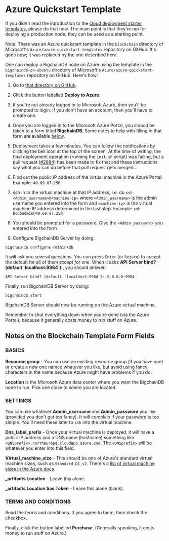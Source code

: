 # Azure Quickstart Template

If you didn't read the introduction to the [cloud deployment starter templates](index.html), please do that now. The main point is that they're not for deploying a production node; they can be used as a starting point.

Note: There was an Azure quickstart template in the `blockchain` directory of Microsoft's `Azure/azure-quickstart-templates` repository on GitHub. It's gone now; it was replaced by the one described here.

One can deploy a BigchainDB node on Azure using the template in the `bigchaindb-on-ubuntu` directory of Microsoft's `Azure/azure-quickstart-templates` repository on GitHub. Here's how:

1. Go to [that directory on GitHub](https://github.com/Azure/azure-quickstart-templates/tree/master/bigchaindb-on-ubuntu).

1. Click the button labelled **Deploy to Azure**.

1. If you're not already logged in to Microsoft Azure, then you'll be prompted to login. If you don't have an account, then you'll have to create one.

1. Once you are logged in to the Microsoft Azure Portal, you should be taken to a form titled **BigchainDB**. Some notes to help with filling in that form are available [below](azure-quickstart-template.html#notes-on-the-blockchain-template-form-fields).

1. Deployment takes a few minutes. You can follow the notifications by clicking the bell icon at the top of the screen. At the time of writing, the final deployment operation (running the `init.sh` script) was failing, but a pull request ([#2884](https://github.com/Azure/azure-quickstart-templates/pull/2884)) has been made to fix that and these instructions say what you can do before that pull request gets merged...

1. Find out the public IP address of the virtual machine in the Azure Portal. Example: `40.69.87.250`

1. ssh in to the virtual machine at that IP address, i.e. do `ssh <Admin_username>@<machine-ip>` where `<Admin_username>` is the admin username you entered into the form and `<machine-ip>` is the virtual machine IP address determined in the last step. Example: `ssh bcdbadmin@40.69.87.250`

1. You should be prompted for a password. Give the `<Admin_password>` you entered into the form.

1. Configure BigchainDB Server by doing:
```text
bigchaindb configure rethinkdb
```
It will ask you several questions. You can press `Enter` (or `Return`) to accept the default for all of them *except for one*. When it asks **API Server bind? (default \`localhost:9984\`):**, you should answer:
```text
API Server bind? (default `localhost:9984`): 0.0.0.0:9984
```

Finally, run BigchainDB Server by doing:
```text
bigchaindb start
```

BigchainDB Server should now be running on the Azure virtual machine.

Remember to shut everything down when you're done (via the Azure Portal), because it generally costs money to run stuff on Azure.


## Notes on the Blockchain Template Form Fields

### BASICS

**Resource group** - You can use an existing resource group (if you have one) or create a new one named whatever you like, but avoid using fancy characters in the name because Azure might have problems if you do.

**Location** is the Microsoft Azure data center where you want the BigchainDB node to run. Pick one close to where you are located.

### SETTINGS

You can use whatever **Admin\_username** and **Admin\_password** you like (provided you don't get too fancy). It will complain if your password is too simple. You'll need these later to `ssh` into the virtual machine.

**Dns\_label\_prefix** - Once your virtual machine is deployed, it will have a public IP address and a DNS name (hostname) something like `<DNSprefix>.northeurope.cloudapp.azure.com`. The `<DNSprefix>` will be whatever you enter into this field.

**Virtual\_machine\_size** - This should be one of Azure's standard virtual machine sizes, such as `Standard_D1_v2`. There's a [list of virtual machine sizes in the Azure docs](https://docs.microsoft.com/en-us/azure/virtual-machines/virtual-machines-windows-sizes?toc=%2fazure%2fvirtual-machines%2fwindows%2ftoc.json).

**\_artifacts Location** - Leave this alone.

**\_artifacts Location Sas Token** - Leave this alone (blank).

### TERMS AND CONDITIONS

Read the terms and conditions. If you agree to them, then check the checkbox.

Finally, click the button labelled **Purchase**. (Generally speaking, it costs money to run stuff on Azure.)
